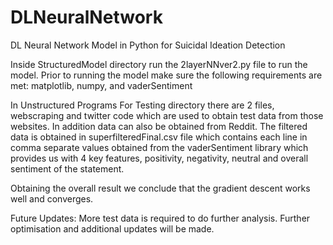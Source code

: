 # DLNeuralNetwork
DL Neural Network Model in Python for Suicidal Ideation Detection

Inside StructuredModel directory run the 2layerNNver2.py file to run the model.
Prior to running the model make sure the following requirements are met: matplotlib, numpy, and vaderSentiment

In Unstructured Programs For Testing directory there are 2 files, webscraping and twitter code which are used to obtain test data from those websites.
In addition data can also be obtained from Reddit. The filtered data is obtained in superfilteredFinal.csv file which contains each line in comma separate values obtained from
the vaderSentiment library which provides us with 4 key features, positivity, negativity, neutral and overall sentiment of the statement.

Obtaining the overall result we conclude that the gradient descent works well and converges.

Future Updates: More test data is required to do further analysis.
Further optimisation and additional updates will be made.
